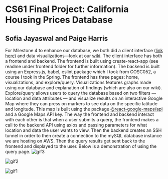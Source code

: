 # CS61 Final Project: California Housing Prices Database
## Sofia Jayaswal and Paige Harris

For Milestone 4 to enhance our database, we both did a client interface ([link here](https://cs61-final-frontend.onrender.com/)) and data visualizations—look at our [wiki](https://github.com/sofiapjayaswal/cs61_final/wiki).
The client interface has both a frontend and backend. The frontend is built using create-react-app (see readme under frontend folder for further information). The backend is built using 
an Express.js, babel, eslint package which I took from COSC052, a course I took in the Spring. The frontend has three pages: home, visualizations, and explore/query. Visualizations features graphs 
made using our database and explanation of findings (which are also on our wiki). Explore/query allows users to query the database based on two filters — location and data attributes — and visualize
results on an interactive Google Map where they can press on markers to see data on the specific latitude and longitude. This map is built using the package [@react-google-maps/api](https://www.google.com/search?q=%40react-google-maps%2Fapi&rlz=1C5CHFA_enUS988US988&oq=%40react-google-maps%2Fapi&aqs=chrome.0.69i59l3j69i60l2j69i58j69i65l2.221j0j7&sourceid=chrome&ie=UTF-8) and 
a Google Maps API key. The way the frontend and backend interact with each other is that when a user submits a query, the frontend makes a call to the backend API using axios and passing parameters
for what location and data the user wants to view. Then the backend creates an SSH tunnel in order to then create a connection to the mySQL database instance we are hosting on AWS. Then the query results get sent back
to the frontend and displayed to the user. Below is a demonstration of using the query page. ![gif3](https://github.com/sofiapjayaswal/cs61_final/assets/113393291/421e0399-cf5d-4435-b5ac-a2772e7fcfb9)


![gif2](https://github.com/sofiapjayaswal/cs61_final/assets/113393291/1ebb3640-5562-4abd-be30-e98a7fe36ee1)


![gif1](https://github.com/sofiapjayaswal/cs61_final/assets/113393291/c4441d1c-39af-4d3b-b0b1-5cfbc980ea91)



